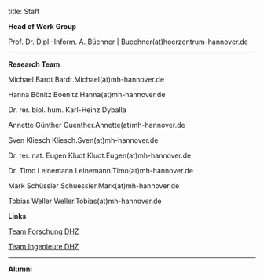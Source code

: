 title: Staff

**Head of Work Group**

Prof. Dr. Dipl.-Inform. A. Büchner 		|  Buechner(at)hoerzentrum-hannover.de  

---------------------------

**Research Team**

Michael Bardt  Bardt.Michael(at)mh-hannover.de 

Hanna Bönitz Boenitz.Hanna(at)mh-hannover.de

Dr. rer. biol. hum. Karl-Heinz Dyballa

Annette Günther Guenther.Annette(at)mh-hannover.de

Sven Kliesch Kliesch.Sven(at)mh-hannover.de

Dr. rer. nat. Eugen Kludt  Kludt.Eugen(at)mh-hannover.de 

Dr. Timo Leinemann  Leinemann.Timo(at)mh-hannover.de 

Mark Schüssler Schuessler.Mark(at)mh-hannover.de

Tobias Weller Weller.Tobias(at)mh-hannover.de




**Links**

[Team Forschung DHZ](https://www.hoerzentrum-hannover.de/wir-ueber-uns/team/forschung/)

[Team Ingenieure DHZ](https://www.hoerzentrum-hannover.de/wir-ueber-uns/team/ingenieure/)

-----------------------------

**Alumni**

